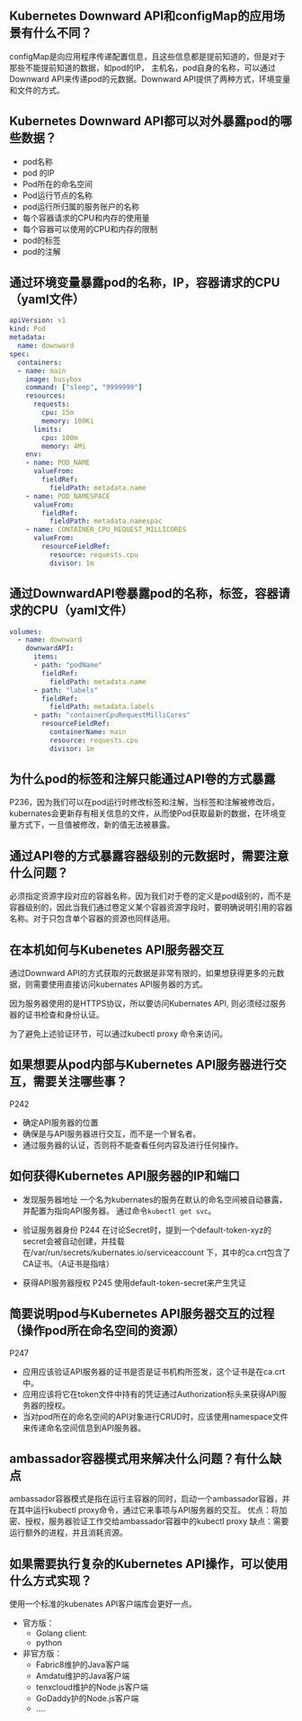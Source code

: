## Kubernetes Downward API和configMap的应用场景有什么不同？
configMap是向应用程序传递配置信息，且这些信息都是提前知道的，但是对于那些不能提前知道的数据，如pod的IP， 主机名，pod自身的名称，可以通过Downward API来传递pod的元数据。Downward API提供了两种方式，环境变量和文件的方式。

## Kubernetes Downward API都可以对外暴露pod的哪些数据？
- pod名称
- pod 的IP
- Pod所在的命名空间
- Pod运行节点的名称
- pod运行所归属的服务账户的名称
- 每个容器请求的CPU和内存的使用量
- 每个容器可以使用的CPU和内存的限制
- pod的标签
- pod的注解

## 通过环境变量暴露pod的名称，IP，容器请求的CPU（yaml文件）

```yaml
apiVersion: v1
kind: Pod
metadata:
  name: downward
spec:
  containers:
  - name: main
    image: busybox
    command: ["sleep", "9999999"]
    resources:
      requests:
        cpu: 15m
        memory: 100Ki
      limits:
        cpu: 100m
        memory: 4Mi
    env:
    - name: POD_NAME
      valueFrom:
        fieldRef:
          fieldPath: metadata.name
    - name: POD_NAMESPACE
      valueFrom:
        fieldRef:
          fieldPath: metadata.namespac
    - name: CONTAINER_CPU_REQUEST_MILLICORES
      valueFrom:
        resourceFieldRef:
          resource: requests.cpu
          divisor: 1m
```

## 通过DownwardAPI卷暴露pod的名称，标签，容器请求的CPU（yaml文件）
```yaml
volumes:
  - name: downward
    downwardAPI:
      items:
      - path: "podName"
        fieldRef:
          fieldPath: metadata.name
      - path: "labels"
        fieldRef:
          fieldPath: metadata.labels
      - path: "containerCpuRequestMilliCores"
        resourceFieldRef:
          containerName: main
          resource: requests.cpu
          divisor: 1m
```
## 为什么pod的标签和注解只能通过API卷的方式暴露
P236，因为我们可以在pod运行时修改标签和注解，当标签和注解被修改后，kubernates会更新存有相关信息的文件，从而使Pod获取最新的数据，在环境变量方式下，一旦值被修改，新的值无法被暴露。

## 通过API卷的方式暴露容器级别的元数据时，需要注意什么问题？
 必须指定资源字段对应的容器名称，因为我们对于卷的定义是pod级别的，而不是容器级别的，因此当我们通过卷定义某个容器资源字段时，要明确说明引用的容器名称。对于只包含单个容器的资源也同样适用。

## 在本机如何与Kubenetes API服务器交互
通过Downward API的方式获取的元数据是非常有限的，如果想获得更多的元数据，则需要使用直接访问kubernates API服务器的方式。

因为服务器使用的是HTTPS协议，所以要访问Kubernates API, 则必须经过服务器的证书检查和身份认证。

为了避免上述验证环节，可以通过kubectl proxy 命令来访问。
 

## 如果想要从pod内部与Kubernetes API服务器进行交互，需要关注哪些事？
P242
- 确定API服务器的位置
- 确保是与API服务器进行交互，而不是一个冒名者。
- 通过服务器的认证，否则将不能查看任何内容及进行任何操作。

## 如何获得Kubernetes API服务器的IP和端口
- 发现服务器地址
  一个名为kubernates的服务在默认的命名空间被自动暴露，并配置为指向API服务器。
通过命令`kubectl get svc`。
- 验证服务器身份
 P244 在讨论Secret时，提到一个default-token-xyz的secret会被自动创建，并挂载在/var/run/secrets/kubernates.io/serviceaccount 下，其中的ca.crt包含了CA证书。（A证书是指啥）

- 获得API服务器授权
P245 使用default-token-secret来产生凭证


## 简要说明pod与Kubernetes API服务器交互的过程（操作pod所在命名空间的资源）
 P247
 - 应用应该验证API服务器的证书是否是证书机构所签发，这个证书是在ca.crt中。
 - 应用应该将它在token文件中持有的凭证通过Authorization标头来获得API服务器的授权。
 - 当对pod所在的命名空间的API对象进行CRUD时，应该使用namespace文件来传递命名空间信息到API服务器。

## ambassador容器模式用来解决什么问题？有什么缺点
 ambassador容器模式是指在运行主容器的同时，启动一个ambassador容器，并在其中运行kubectl proxy命令，通过它来事项与API服务器的交互。
 优点：将加密、授权，服务器验证工作交给ambassador容器中的kubectl proxy
 缺点：需要运行额外的进程，并且消耗资源。

## 如果需要执行复杂的Kubernetes API操作，可以使用什么方式实现？
使用一个标准的kubenates API客户端库会更好一点。
- 官方版：
  * Golang client: 
  * python 
- 非官方版：
  * Fabric8维护的Java客户端
  * Amdatu维护的Java客户端
  * tenxcloud维护的Node.js客户端
  * GoDaddy护的Node.js客户端
  * ....